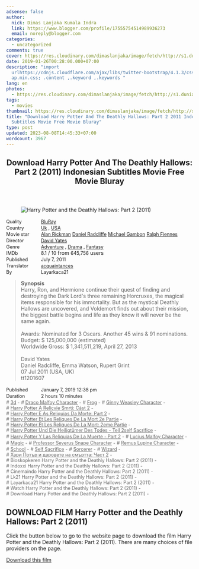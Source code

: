 ```yaml
---
adsense: false
author:
  nick: Dimas Lanjaka Kumala Indra
  link: https://www.blogger.com/profile/17555754514989936273
  email: noreply@blogger.com
categories:
  - uncategorized
comments: true
cover: https://res.cloudinary.com/dimaslanjaka/image/fetch/http://s1.dunia21.org/wp-content/uploads/2015/12/film-harry-potter-and-the-deathly-hallows-part-2-2011.jpg
date: 2019-01-26T00:28:00.000+07:00
description: "import
  urlhttps://cdnjs.cloudflare.com/ajax/libs/twitter-bootstrap/4.1.3/css/bootstr\
  ap.min.css; .content ,.keyword ,.keywords "
lang: en
photos:
  - https://res.cloudinary.com/dimaslanjaka/image/fetch/http://s1.dunia21.org/wp-content/uploads/2015/12/film-harry-potter-and-the-deathly-hallows-part-2-2011.jpg
tags:
  - movies
thumbnail: https://res.cloudinary.com/dimaslanjaka/image/fetch/http://s1.dunia21.org/wp-content/uploads/2015/12/film-harry-potter-and-the-deathly-hallows-part-2-2011.jpg
title: "Download Harry Potter And The Deathly Hallows: Part 2 2011 Indonesian
  Subtitles Movie Free Movie Bluray"
type: post
updated: 2023-08-08T14:45:33+07:00
wordcount: 3967
---
```


<div>  <style>  @import url("https://cdnjs.cloudflare.com/ajax/libs/twitter-bootstrap/4.1.3/css/bootstrap.min.css");  .content *,.keyword *,.keywords * { max-width:100%}  .keywords h3 { margin-right: 15px; color: #666 }   .keywords h3::before { content: "#"; }  .keywords h3::after { content: "-"; }  .content h3 { display: inline-block; }  .keywords h3 { display: block }  .content-wrapper {          position: relative      }      .content-wrapper::before {          background: -moz-linear-gradient(top, rgba(255, 255, 255, 0) 0, rgba(255, 255, 255, 1) 100%);          background: -webkit-linear-gradient(top, rgba(255, 255, 255, 0) 0, rgba(255, 255, 255, 1) 100%);          background: linear-gradient(to bottom, rgba(255, 255, 255, 0) 0, rgba(255, 255, 255, 1) 100%);          filter: progid: DXImageTransform.Microsoft.gradient(startColorstr='#00ffffff', endColorstr='#ffffff', GradientType=0);          bottom: 0;          left: 0;          position: absolute;          width: 100%;          color: #fff;          height: 50px;          /*content: '';*/          /*z-index: 3*/      }      .keywords h3 a {          color: #666      }      .content {          position: relative      }      .content h2,      .content h3 {          font-style: normal;          display: inline-block;          font-weight: 400;          margin: 0;          padding: 0;          font-size: 90%      }      .content-media,      .show-more {          font-size: 80%      }      .content h2 {          width: 90px      }      .content-poster {          margin-bottom: 10px      }  </style>  <article class="post"><header class="post-header"><h1 for="title"> <span class="notranslate"> Download Harry Potter And The Deathly Hallows: Part 2 (2011) Indonesian Subtitles Movie Free Movie Bluray</span> </h1></header><div class="content-wrapper" id="movie-detail"><div class="row toggle-more">  <div class="col-xs-2 content-poster"><figure><img src="https://res.cloudinary.com/dimaslanjaka/image/fetch/http://s1.dunia21.org/wp-content/uploads/2015/12/film-harry-potter-and-the-deathly-hallows-part-2-2011.jpg" alt="Harry Potter and the Deathly Hallows: Part 2 (2011)" title="Watch Harry Potter and the Deathly Hallows: Part 2 (2011) Indonesian Subtitles Streaming Movie Free Download Online" class="img-thumbnail"></figure></div>  <div class="col-xs-10 content">  <div>  <h2> <span class="notranslate"> Quality</span> </h2>  <h3> <span class="notranslate"> <a href="http://webmanajemen.com/search/?q=quality%20bluray" title="List of the latest and most complete films on BluRay quality">BluRay</a></span> </h3>  </div>  <div>  <h2> <span class="notranslate"> Country</span> </h2>  <h3> <span class="notranslate"> <a href="http://webmanajemen.com/search/?q=country%20uk" title="List of the latest and most complete films made by Uk">Uk</a> , <a href="http://webmanajemen.com/search/?q=country%20usa" title="List of the latest and most complete films made in the USA">USA</a></span> </h3>  </div>  <div>  <h2> <span class="notranslate"> Movie star</span> </h2>  <h3> <span class="notranslate"> <a href="http://webmanajemen.com/search/?q=artist%20alan%20rickman">Alan Rickman</a></span> </h3>  <h3> <span class="notranslate"> <a href="http://webmanajemen.com/search/?q=artist%20daniel%20radcliffe">Daniel Radcliffe</a></span> </h3>  <h3> <span class="notranslate"> <a href="http://webmanajemen.com/search/?q=artist%20michael%20gambon">Michael Gambon</a></span> </h3>  <h3> <span class="notranslate"> <a href="http://webmanajemen.com/search/?q=artist%20ralph%20fiennes">Ralph Fiennes</a></span> </h3>  </div>  <div>  <h2> <span class="notranslate"> Director</span> </h2>  <h3> <span class="notranslate"> <a href="http://webmanajemen.com/search/?q=director%20david%20yates">David Yates</a></span> </h3>  </div>  <div>  <h2> <span class="notranslate"> Genre</span> </h2>  <h3> <span class="notranslate"> <a href="http://webmanajemen.com/search/?q=genre%20adventure" title="List of the latest and most complete films Genres">Adventure</a> , <a href="http://webmanajemen.com/search/?q=genre%20drama" title="List of the latest and most complete films Genres">Drama</a> , <a href="http://webmanajemen.com/search/?q=genre%20fantasy" title="List of the latest and most complete films Genres">Fantasy</a></span> </h3>  </div>  <div>  <h2> <span class="notranslate"> IMDb</span> </h2>  <h3> <span class="notranslate"> 8.1</span> </h3> <span class="notranslate"> /</span> <h3> <span class="notranslate"> 10</span> </h3> <span class="notranslate"> from</span> <h3> <span class="notranslate"> 645,756</span> </h3> <span class="notranslate"> users</span> </div>  <div>  <h2> <span class="notranslate"> Published</span> </h2>  <h3> <span class="notranslate"> July 7, 2011</span> </h3>  </div>  <div>  <h2> <span class="notranslate"> Translator</span> </h2>  <h3> <span class="notranslate"> <a href="http://webmanajemen.com/search/?q=translator%20pein%20akatsuki">acquaintances</a></span> </h3>  </div>  <div>  <h2> <span class="notranslate"> By</span> </h2>  <h3> <span class="notranslate"> Layarkaca21</span> </h3>  </div>  <blockquote> <span class="notranslate"> <strong>Synopsis</strong></span> <br><span class="notranslate"> Harry, Ron, and Hermione continue their quest of finding and destroying the Dark Lord's three remaining Horcruxes, the magical items responsible for his immortality.</span> <span class="notranslate"> But as the mystical Deathly Hallows are uncovered, and Voldemort finds out about their mission, the biggest battle begins and life as they know it will never be the same again.</span> <br><br><span class="notranslate"> Awards: Nominated for 3 Oscars. Another 45 wins &amp; 91 nominations.</span> <br><span class="notranslate"> Budget: $ 125,000,000 (estimated)</span> <br><span class="notranslate"> Worldwide Gross: $ 1,341,511,219, April 27, 2013</span> <br><span><br></span> <span class="notranslate"> <span>David Yates</span></span> <span><br></span> <span class="notranslate"> <span>Daniel Radcliffe, Emma Watson, Rupert Grint</span></span> <span><br></span> <span class="notranslate"> <span>07 Jul 2011 (USA, UK)</span></span> <span><br></span> <span class="notranslate"> <span>tt1201607</span></span> <span><br></span> </blockquote>  <div>  <h2> <span class="notranslate"> Published</span> </h2>  <h3> <span class="notranslate"> January 7, 2019 12:38 pm</span> </h3>  </div>  <div>  <h2> <span class="notranslate"> Duration</span> </h2>  <h3> <span class="notranslate"> 2 hours 10 minutes</span> </h3>  </div>  <div class="keywords">  <h3> <span class="notranslate"> <a href="http://webmanajemen.com/search/?q=tag%203d">3d</a></span> </h3>  <h3> <span class="notranslate"> <a href="http://webmanajemen.com/search/?q=tag%20draco%20malfoy%20character">Draco Malfoy Character</a></span> </h3>  <h3> <span class="notranslate"> <a href="http://webmanajemen.com/search/?q=tag%20frog">Frog</a></span> </h3>  <h3> <span class="notranslate"> <a href="http://webmanajemen.com/search/?q=tag%20ginny%20weasley%20character">Ginny Weasley Character</a></span> </h3>  <h3> <span class="notranslate"> <a href="http://webmanajemen.com/search/?q=tag%20harry%20potter%20a%20relikvie%20smrti%20cast%202">Harry Potter A Relicvie Smrti: Cást 2</a></span> </h3>  <h3> <span class="notranslate"> <a href="http://webmanajemen.com/search/?q=tag%20harry%20potter%20e%20as%20reliquias%20da%20morte%20parte%202">Harry Potter E As Relíquias Da Morte: Part 2</a></span> </h3>  <h3> <span class="notranslate"> <a href="http://webmanajemen.com/search/?q=tag%20harry%20potter%20et%20les%20reliques%20de%20la%20mort%202e%20partie">Harry Potter Et Les Reliques De La Mort 2e Partie</a></span> </h3>  <h3> <span class="notranslate"> <a href="http://webmanajemen.com/search/?q=tag%20harry%20potter%20et%20les%20reliques%20de%20la%20mort%202eme%20partie">Harry Potter Et Les Reliques De La Mort: 2eme Partie</a></span> </h3>  <h3> <span class="notranslate"> <a href="http://webmanajemen.com/search/?q=tag%20harry%20potter%20und%20die%20heiligtumer%20des%20todes%20teil%202self%20sacrifice">Harry Potter Und Die Heiligtümer Des Todes - Teil 2self Sacrifice</a></span> </h3>  <h3> <span class="notranslate"> <a href="http://webmanajemen.com/search/?q=tag%20harry%20potter%20y%20las%20reliquias%20de%20la%20muerte%20parte%202">Harry Potter Y Las Reliquias De La Muerte - Part 2</a></span> </h3>  <h3> <span class="notranslate"> <a href="http://webmanajemen.com/search/?q=tag%20lucius%20malfoy%20character">Lucius Malfoy Character</a></span> </h3>  <h3> <span class="notranslate"> <a href="http://webmanajemen.com/search/?q=tag%20magic">Magic</a></span> </h3>  <h3> <span class="notranslate"> <a href="http://webmanajemen.com/search/?q=tag%20professor%20severus%20snape%20character">Professor Severus Snape Character</a></span> </h3>  <h3> <span class="notranslate"> <a href="http://webmanajemen.com/search/?q=tag%20remus%20lupin%20character">Remus Lupine Character</a></span> </h3>  <h3> <span class="notranslate"> <a href="http://webmanajemen.com/search/?q=tag%20school">School</a></span> </h3>  <h3> <span class="notranslate"> <a href="http://webmanajemen.com/search/?q=tag%20self%20sacrifice">Self Sacrifice</a></span> </h3>  <h3> <span class="notranslate"> <a href="http://webmanajemen.com/search/?q=tag%20sorcerer">Sorcerer</a></span> </h3>  <h3> <span class="notranslate"> <a href="http://webmanajemen.com/search/?q=tag%20wizard">Wizard</a></span> </h3>  <h3> <span class="notranslate"> <a href="http://webmanajemen.com/search/?q=tag%20%D1%85%D0%B0%D1%80%D0%B8%20%D0%BF%D0%BE%D1%82%D1%8A%D1%80%20%D0%B8%20%D0%B4%D0%B0%D1%80%D0%BE%D0%B2%D0%B5%D1%82%D0%B5%20%D0%BD%D0%B0%20%D1%81%D0%BC%D1%8A%D1%80%D1%82%D1%82%D0%B0%20%D1%87%D0%B0%D1%81%D1%82%202">Хари Потър и даровете на смъртта: Част 2</a></span> </h3>  <h3> <span class="notranslate"> Bioskopkeren Harry Potter and the Deathly Hallows: Part 2 (2011)</span> </h3>  <h3> <span class="notranslate"> Indoxxi Harry Potter and the Deathly Hallows: Part 2 (2011)</span> </h3>  <h3> <span class="notranslate"> Cinemaindo Harry Potter and the Deathly Hallows: Part 2 (2011)</span> </h3>  <h3> <span class="notranslate"> Lk21 Harry Potter and the Deathly Hallows: Part 2 (2011)</span> </h3>  <h3> <span class="notranslate"> Layarkaca21 Harry Potter and the Deathly Hallows: Part 2 (2011)</span> </h3>  <h3> <span class="notranslate"> Watch Harry Potter and the Deathly Hallows: Part 2 (2011)</span> </h3>  <h3> <span class="notranslate"> Download Harry Potter and the Deathly Hallows: Part 2 (2011)</span> </h3>  </div>  </div>  </div></div></article><div class="download-movie" id="download-movie">  <h2> <span class="notranslate"> DOWNLOAD FILM Harry Potter and the Deathly Hallows: Part 2 (2011)</span> </h2>  <p> <span class="notranslate"> Click the button below to go to the website page to download the film Harry Potter and the Deathly Hallows: Part 2 (2011).</span> <span class="notranslate"> There are many choices of file providers on the page.</span> </p> <a href="https://webmanajemen.com/p/redirect.html?url=aHR0cDovL2RsLmxheWFya2FjYTIxLnZpcC9nZXQvaGFycnktcG90dGVyLWFuZC10aGUtZGVhdGhseS1oYWxsb3dzLXBhcnQtMi0yMDEx" target="_blank" class="btn btn-success"><i class="fa-download"></i></a> <span class="notranslate"> <a href="https://webmanajemen.com/p/redirect.html?url=aHR0cDovL2RsLmxheWFya2FjYTIxLnZpcC9nZXQvaGFycnktcG90dGVyLWFuZC10aGUtZGVhdGhseS1oYWxsb3dzLXBhcnQtMi0yMDEx" target="_blank" class="btn btn-success">Download this film</a></span> <a href="http://webmanajemen.com/search/?q=petunjuk%20cara%20download%20film" target="_blank" class="btn btn-default" style="display:none"><i class="fa-info-circled"></i></a> <span class="notranslate"> <a href="http://webmanajemen.com/search/?q=petunjuk%20cara%20download%20film" target="_blank" class="btn btn-default" style="display:none">Instructions for Downloading</a></span> </div>  </div>  <script src="https://codepen.io/dimaslanjaka/pen/aQRrbR.js"></script>
